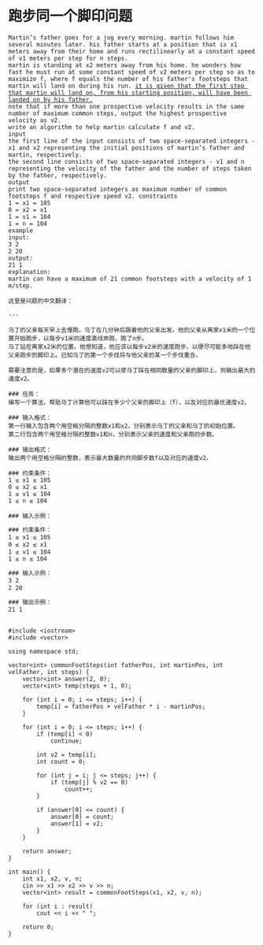 # 跑步同一个脚印问题

<pre class="language-txt" data-overflow="wrap"><code class="lang-txt">Martin’s father goes for a jog every morning. martin follows him several minutes later. his father starts at a position that is x1 meters away from their home and runs rectilinearly at a constant speed of v1 meters per step for n steps.
martin is standing at x2 meters away from his home. he wonders how fast he must run at some constant speed of v2 meters per step so as to maximize f, where f equals the number of his father's footsteps that martin will land on during his run. <a data-footnote-ref href="#user-content-fn-1">it is given that the first step that martin will land on, from his starting position, will have been landed on by his father.</a>
note that if more than one prospective velocity results in the same number of maximum common steps, output the highest prospective velocity as v2.
write an algorithm to help martin calculate f and v2.
input
the first line of the input consists of two space-separated integers - x1 and x2 representing the initial positions of martin’s father and martin, respectively.
the second line consists of two space-separated integers - v1 and n representing the velocity of the father and the number of steps taken by the father, respectively.
output
print two space-separated integers as maximum number of common footsteps f and respective speed v2. constraints
1 = x1 = 105
0 = x2 = x1
1 = v1 = 104
1 = n = 104
example
input:
3 2
2 20
output:
21 1
explanation:
martin can have a maximum of 21 common footsteps with a velocity of 1 m/step.

这里是问题的中文翻译：

---

马丁的父亲每天早上去慢跑。马丁在几分钟后跟着他的父亲出发。他的父亲从离家x1米的一个位置开始跑步，以每步v1米的速度直线奔跑，跑了n步。  
马丁站在离家x2米的位置。他想知道，他应该以每步v2米的速度跑步，以便尽可能多地踩在他父亲跑步的脚印上。已知马丁的第一个步伐将与他父亲的某一个步伐重合。

需要注意的是，如果多个潜在的速度v2可以使马丁踩在相同数量的父亲的脚印上，则输出最大的速度v2。

### 任务：
编写一个算法，帮助马丁计算他可以踩在多少个父亲的脚印上（f），以及对应的最优速度v2。

### 输入格式：
第一行输入包含两个用空格分隔的整数x1和x2，分别表示马丁的父亲和马丁的初始位置。  
第二行包含两个用空格分隔的整数v1和n，分别表示父亲的速度和父亲跑的步数。

### 输出格式：
输出两个用空格分隔的整数，表示最大数量的共同脚步数f以及对应的速度v2。

### 约束条件：
1 ≤ x1 ≤ 105  
0 ≤ x2 ≤ x1  
1 ≤ v1 ≤ 104  
1 ≤ n ≤ 104

### 输入示例：
</code></pre>

```txt
### 约束条件：
1 ≤ x1 ≤ 105  
0 ≤ x2 ≤ x1  
1 ≤ v1 ≤ 104  
1 ≤ n ≤ 104

### 输入示例：
3 2 
2 20

### 输出示例：
21 1
```



```

#include <iostream>
#include <vector>

using namespace std;

vector<int> commonFootSteps(int fatherPos, int martinPos, int velFather, int steps) {
    vector<int> answer(2, 0);
    vector<int> temp(steps + 1, 0);

    for (int i = 0; i <= steps; i++) {
        temp[i] = fatherPos + velFather * i - martinPos;
    }

    for (int i = 0; i <= steps; i++) {
        if (temp[i] < 0)
            continue;

        int v2 = temp[i];
        int count = 0;

        for (int j = i; j <= steps; j++) {
            if (temp[j] % v2 == 0)
                count++;
        }

        if (answer[0] <= count) {
            answer[0] = count;
            answer[1] = v2;
        }
    }

    return answer;
}

int main() {
    int x1, x2, v, n;
    cin >> x1 >> x2 >> v >> n;
    vector<int> result = commonFootSteps(x1, x2, v, n);

    for (int i : result)
        cout << i << " ";

    return 0;
}
```

[^1]: &#x20;重点
